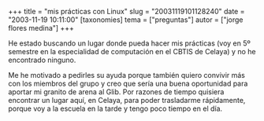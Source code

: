 +++
title = "mis prácticas con Linux"
slug = "20031119101128240"
date = "2003-11-19 10:11:00"
[taxonomies]
tema = ["preguntas"]
autor = ["jorge flores medina"]
+++

He estado buscando un lugar donde pueda hacer mis prácticas (voy en 5º
semestre en la especialidad de computación en el CBTIS de Celaya) y no
he encontrado ninguno.

Me he motivado a pedirles su ayuda porque también quiero convivir más
con los miembros del grupo y creo que sería una buena oportunidad para
aportar mi granito de arena al Glib. Por razones de tiempo quisiera
encontrar un lugar aquí, en Celaya, para poder trasladarme rápidamente,
porque voy a la escuela en la tarde y tengo poco tiempo en el día.

